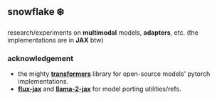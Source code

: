 ## snowflake ❄️

research/experiments on **multimodal** models, **adapters**, etc. (the implementations are in **JAX** btw)


### acknowledgement
- the mighty [**transformers**](https://github.com/huggingface/transformers) library 
for open-source models' pytorch implementations.
- [**flux-jax**](https://github.com/GallagherCommaJack/flux-jax) and [**llama-2-jax**](https://github.com/ayaka14732/llama-2-jax) for model porting utilities/refs.